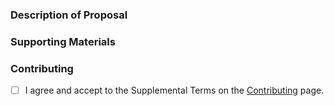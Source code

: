 ### Description of Proposal

<!--
Please put a brief synopsis of the proposal here

The proposal itself should be in the PR as a markdown file to aid annotation and feedback.
-->

### Supporting Materials

<!--
Put screenshots or other summary information here
-->

### Contributing

<!--
Please review the  [Contributing](http://openusd.org/docs/Contributing-to-USD.html) page in the
documentation for the Supplemental Terms that apply to this repository.
Place an X in the box when you are familiar with it.
-->
- [ ] I agree and accept to the Supplemental Terms on the [Contributing](https://graphics.pixar.com/usd/dev/contributing_to_usd.html) page.

